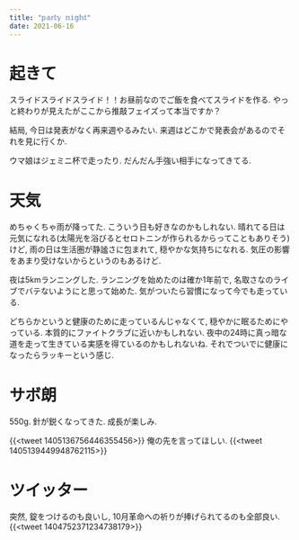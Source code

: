 ```yaml
---
title: "𝕡𝕒𝕣𝕥𝕪 𝕟𝕚𝕘𝕙𝕥"
date: 2021-06-16
---
```


# 起きて
スライドスライドスライド！！お昼前なのでご飯を食べてスライドを作る. やっと終わりが見えたがここから推敲フェイズって本当ですか？

結局, 今日は発表がなく再来週やるみたい. 来週はどこかで発表会があるのでそれを見に行くか.

ウマ娘はジェミニ杯で走ったり. だんだん手強い相手になってきてる.
# 天気
めちゃくちゃ雨が降ってた. こういう日も好きなのかもしれない. 晴れてる日は元気になれる(太陽光を浴びるとセロトニンが作られるからってこともありそう)けど, 雨の日は生活圏が静謐さに包まれて, 穏やかな気持ちになれる. 気圧の影響をあまり受けないからというのもあるけど.

夜は5kmランニングした.
ランニングを始めたのは確か1年前で, 名取さなのライブでバテないようにと思って始めた. 気がついたら習慣になって今でも走っている.

どちらかというと健康のために走っているんじゃなくて, 穏やかに眠るためにやっている. 本質的にファイトクラブに近いかもしれない. 夜中の24時に真っ暗な道を走って生きている実感を得ているのかもしれないね. それでついでに健康になったらラッキーという感じ.
# サボ朗
550g.
針が鋭くなってきた. 成長が楽しみ.

{{<tweet 1405136756446355456>}}
俺の先を言ってほしい.
{{<tweet 1405139449948762115>}}

# ツイッター
突然, 錠をつけるのも良いし, 10月革命への祈りが捧げられてるのも全部良い.
{{<tweet 1404752371234738179>}}